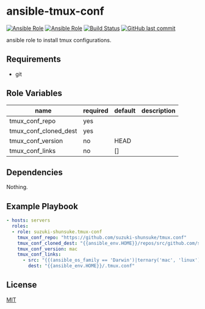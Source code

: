 # ansible-tmux-conf

[![Ansible Role](https://img.shields.io/ansible/role/d/12946.svg)](https://galaxy.ansible.com/suzuki-shunsuke/tmux-conf/)
[![Ansible Role](https://img.shields.io/ansible/role/12946.svg)](https://galaxy.ansible.com/suzuki-shunsuke/tmux-conf/)
[![Build Status](https://travis-ci.org/suzuki-shunsuke/ansible-tmux-conf.svg?branch=master)](https://travis-ci.org/suzuki-shunsuke/ansible-tmux-conf)
[![GitHub last commit](https://img.shields.io/github/last-commit/suzuki-shunsuke/ansible-tmux-conf.svg)](https://github.com/suzuki-shunsuke/ansible-tmux-conf)

ansible role to install tmux configurations.

## Requirements

* git

## Role Variables

name | required | default | description
--- | --- | --- | ---
tmux_conf_repo | yes | |
tmux_conf_cloned_dest | yes | |
tmux_conf_version | no | HEAD |
tmux_conf_links | no | [] |

## Dependencies

Nothing.

## Example Playbook

```yaml
- hosts: servers
  roles:
  - role: suzuki-shunsuke.tmux-conf
    tmux_conf_repo: "https://github.com/suzuki-shunsuke/tmux.conf"
    tmux_conf_cloned_dest: "{{ansible_env.HOME}}/repos/src/github.com/suzuki-shunsuke/tmux.conf"
    tmux_conf_version: mac
    tmux_conf_links:
      - src: "{{(ansible_os_family == 'Darwin')|ternary('mac', 'linux')}}_tmux.conf"
        dest: "{{ansible_env.HOME}}/.tmux.conf"
```

## License

[MIT](LICENSE)
